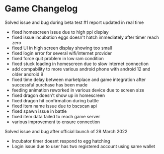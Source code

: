 # Game Changelog

Solved issue and bug during beta test #1 report updated in real time

* fixed homescreen issue due to high ppi display
* fixed issue incubation eggs doesn't hatch immediately after timer reach zero
* fixed UI in high screen display showing too small
* fixed login error for several wifi/internet provider
* fixed force quit problem in low ram condition
* fixed stuck loading in homescreen due to slow internet connection
* add compability to more various android phone with android 12 and older android 9
* fixed time delay between marketplace and game integration after successful purchase has been made
* feeding animation reworked in various device due to screen size
* fixed dragon doesn't show up in homescreen
* fixed dragon hit confirmation during battle
* fixed item name issue due to bscscan api
* fixed spawn issue in battle
* fixed item data failed to reach game server
* various improvement to ensure connection

Solved issue and bug after official launch of 28 March 2022

* Incubator timer doesnt respond to egg hatching
* Login issue due to user has two registered account using same wallet
